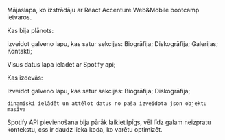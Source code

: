Mājaslapa, ko izstrādāju ar React Accenture Web&Mobile bootcamp ietvaros.

Kas bija plānots:

  izveidot galveno lapu, kas satur sekcijas:
    Biogrāfija;
    Diskogrāfija;
    Galerijas;
    Kontakti;

  Visus datus lapā ielādēt ar Spotify api;

Kas izdevās:

  Izveidot galveno lapu, kas satur sekcijas:
    Biogrāfija;
    Diskogrāfija;

    dinamiski ielādēt un attēlot datus no paša izveidota json objektu masīva

Spotify API pievienošana bija pārāk laikietilpīgs, vēl līdz galam neizpratu kontekstu, css ir daudz lieka koda, ko varētu optimizēt.
